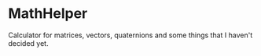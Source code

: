 # MathHelper
Calculator for matrices, vectors, quaternions and some things that I haven't decided yet.
